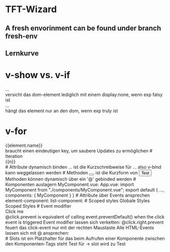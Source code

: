 # TFT-Wizard

## A fresh envorinment can be found under branch fresh-env

## Lernkurve
# v-show vs. v-if
<div v-show="exp">...</div> versicht das dom-element lediglich mit einem display:none, wenn exp falsy ist
<div v-if="exp">...</div> hängt das element nur an den dom, wenn exp truly ist

# v-for
<div v-for="element in elements" v-bind:key="element.id">{{element.name}}</div> braucht einen eindeutigen key, um saubere Updates zu ermöglichen
# Iteration
<div v-for="n in 10" v-bind:key="n">{{n}}</div>
# Attribute dynamisch binden
<a :href="`?id=${index}`">...</a> ist die Kurzschreibweise für <a v-bind:href="`?id=${index}`">...</a> also v-bind kann weggelassen werden
# Methoden
<button @click="fun"></button> ist die Kurzform von <button v-on:click="test">Test</button> Methoden können dynamisch über ein '@' gebinded werden
# Komponenten auslagern
MyComponent.vue:
<template>
    ...
</template>
<script>
export default {
  name: "MyComponent",
  ...,
}
</script>
App.vue:
import MyComponent from "./components/MyComponent.vue";
export default {
    ...,
    components: {
        MyComponent
    }
}
# Attribute über Events ansprechen
element-component:
<template>
    <button @click="buttonClick"></button>
</template>
<script>
export default {
    ...,
    props: ["item"],
    methods: {
        buttonClick() { this.$emit('someEvent', this.item); }
    }
}
</script>
list-component:
<template>
    <div @someEvent="doStuff"></div>
</template>
<script>
export default {
    ...,
    methods: {
        doStuff(el) { 
            console.log(el);
        }
    }
}
</script>
# Scoped styles
<style> ... </style> Globale Styles
<style scoped> ... </style> Scoped Styles
# Event modifier
<div @click.prevent="fun">Click me</div> @click.prevent is equivalent of calling event.preventDefault() when the click event is triggered
Event modifier lassen sich verketten: @click.right.prevent feuert das click-event nur mit der rechten Maustaste
Alle HTML-Events lassen sich mit @ ansprechen: <div @mouseup="fun"></div>
# Slots
<slot></slot> ist ein Platzhalter für das beim Aufrufen einer Komponente zwischen den Komponenten-Tags steht
<MyComponent>Test</MyComponent> für <template><div><slot></slot></div></template> -> slot wird zu Test 